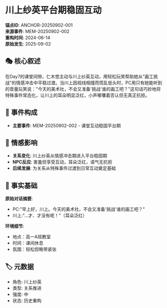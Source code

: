 # 川上纱英平台期稳固互动

**锚点ID**: ANCHOR-20250902-001  
**来源事件**: MEM-20250902-002  
**重构时间**: 2024-06-14  
**原始发生**: 2025-09-02

## 🎭 核心叙述
在Day7的课堂间隙，仁木悠主动与川上纱英互动，用轻松玩笑帮助她从"画工挑战"的情感冲击中平稳过渡。当川上因视线相撞而慌乱低头时，PC用只有她能听到的音量玩笑说："今天的美术社，不会又准备'挑战'谁的画工吧？"这句话巧妙地将特殊事件常态化，让川上的耳朵明显泛红，小声嘟囔着否认但无真正抗拒。

## 🔗 事件构成
- **主要事件**: MEM-20250902-002 - 课堂互动稳固平台期

## 💫 情感影响
- **关系变化**: 川上纱英从情感冲击期进入平台稳固期
- **NPC反应**: 害羞但享受互动，耳朵泛红，语气无抗拒
- **后续发展**: 为关系从特殊事件过渡到日常互动奠定基础

## 📝 事实基础
**原始对话摘要**:
- PC:"早上好，川上。今天的美术社，不会又准备'挑战'谁的画工吧？"
- 川上:"...才、才没有呢！"（耳朵泛红）

**环境细节**:
- 地点：高一A班教室
- 时间：课间休息
- 氛围：轻松但略带紧张

## 🏷️ 元数据
- 角色: 川上纱英
- 类型: 关系推进
- 强度: 中
- 状态: 历史重构